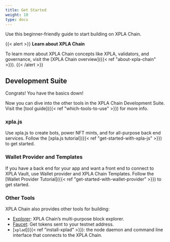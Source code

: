 ```yaml
---
title: Get Started
weight: 10
type: docs
---
```


Use this beginner-friendly guide to start building on XPLA Chain.

{{< alert >}}
**Learn about XPLA Chain**

To learn more about XPLA Chain concepts like XPLA, validators, and governance, visit the [XPLA Chain overview]({{< ref "about-xpla-chain" >}}).
{{< /alert >}}

## Development Suite

Congrats! You have the basics down!

Now you can dive into the other tools in the XPLA Chain Development Suite. Visit the [tool guide]({{< ref "which-tools-to-use" >}}) for more info.

### xpla.js

Use xpla.js to create bots, power NFT mints, and for all-purpose back end services. Follow the [xpla.js tutorial]({{< ref "get-started-with-xpla-js" >}}) to get started.

### Wallet Provider and Templates

If you have a back end for your app and want a front end to connect to XPLA Vault, use Wallet provider and XPLA Chain Templates. Follow the [Wallet Provider Tutorial]({{< ref "get-started-with-wallet-provider" >}}) to get started.

### Other Tools

XPLA Chain also provides other tools for building:

- [Explorer](https://explorer.xpla.io): XPLA Chain’s multi-purpose block explorer.
- [Faucet](https://faucet.xpla.io): Get tokens sent to your testnet address.
- [`xplad`]({{< ref "install-xplad" >}}): the node daemon and command line interface that connects to the XPLA Chain.
